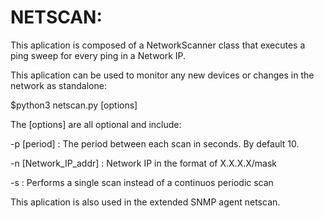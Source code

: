 # NETSCAN:

This aplication is composed of a NetworkScanner class that executes a ping sweep for every ping in a Network IP.

This aplication can be used to monitor any new devices or changes in the network as standalone:

$python3 netscan.py [options]

The [options] are all optional and include:

-p  [period]            : The period between each scan in seconds. By default 10.

-n  [Network_IP_addr]   : Network IP in the format of X.X.X.X/mask

-s                      : Performs a single scan instead of a continuos periodic scan

This aplication is also used in the extended SNMP agent netscan.